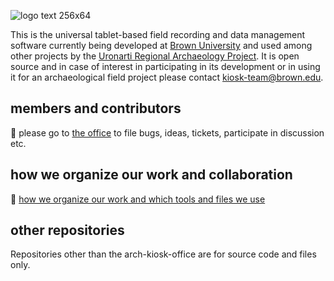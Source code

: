 ![logo text 256x64](https://github.com/arch-kiosk/.github/assets/38838314/37076b9a-4af3-4e93-bc9f-33dad0824a6f)

This is the universal tablet-based field recording and data management software currently being developed at [Brown University](https://www.brown.edu/academics/archaeology/content/uronarti-regional-archaeology-project-sudan) and used among other projects by the [Uronarti Regional Archaeology Project](https://blogs.brown.edu/archaeology/fieldwork/uronarti/). It is open source and in case of interest in participating in its development or in using it for an archaeological field project please contact [kiosk-team@brown.edu](https://vivo.brown.edu/display/lbestock#All).

## members and contributors
💼 please go to [the office](https://github.com/arch-kiosk/arch-kiosk-office) to file bugs, ideas, tickets, participate in discussion etc.

## how we organize our work and collaboration
📐 [how we organize our work and which tools and files we use](how_we_work.md)

## other repositories
Repositories other than the arch-kiosk-office are for source code and files only. 
